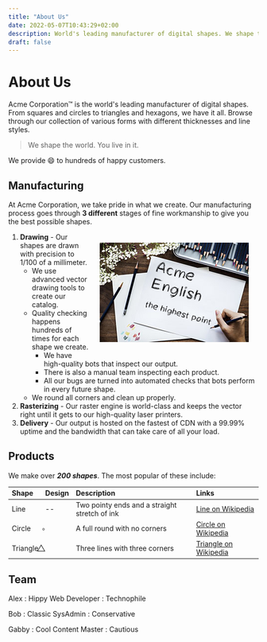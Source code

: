 ```yaml
---
title: "About Us"
date: 2022-05-07T10:43:29+02:00
description: World's leading manufacturer of digital shapes. We shape the world. You live in it.
draft: false
---
```


# About Us
Acme Corporation&trade; is the world's leading manufacturer of digital shapes. From squares and circles to triangles 
and hexagons, we have it all. Browse through our collection of various forms with different thicknesses and line styles.

> We shape the world. You live in it.

We provide :smile: to hundreds of happy customers.

## Manufacturing

At Acme Corporation, we take pride in what we create. Our manufacturing process goes through **3 different** stages of fine workmanship to give you the best possible shapes.

<img src="/image/draw.jpg" style="float: right; margin: 20px;">

1) **Drawing** - Our shapes are drawn with precision to 1/100 of a millimeter.
	* We use advanced vector drawing tools to create our catalog.
	* Quality checking happens hundreds of times for each shape we create.
		* We have high-quality bots that inspect our output.
		* There is also a manual team inspecting each product.
		* All our bugs are turned into automated checks that bots perform in every future shape.
	* We round all corners and clean up properly.
2) **Rasterizing** - Our raster engine is world-class and keeps the vector right until it gets to our high-quality laser printers.
3) **Delivery** - Our output is hosted on the fastest of CDN with a 99.99% uptime and the bandwidth that can take care of all your load.

## Products

We make over **_200 shapes_**. The most popular of these include:

| Shape | Design   | Description                                   | Links                                                           |
|:------|:---------|:----------------------------------------------|:----------------------------------------------------------------|
| Line | --       | Two pointy ends and a straight stretch of ink | [Line on Wikipedia](https://en.wikipedia.org/wiki/Line_)        
|Circle | &#x20D8; | A full round with no corners | [Circle on Wikipedia](https://en.wikipedia.org/wiki/Circle)     |
| Triangle | &#x20E4; | Three lines with three corners | [Triangle on Wikipedia](https://en.wikipedia.org/wiki/Triangle) |

## Team

Alex 
: Hippy Web Developer 
: Technophile

Bob
: Classic SysAdmin 
: Conservative

Gabby
: Cool Content Master
: Cautious
